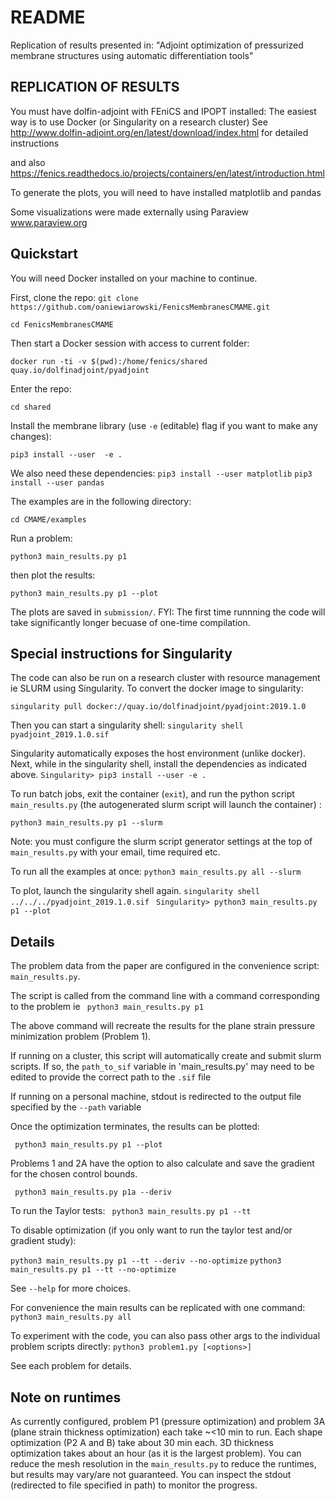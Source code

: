 # README

Replication of results presented in:
"Adjoint optimization of pressurized membrane structures using automatic differentiation tools"

## REPLICATION OF RESULTS
You must have dolfin-adjoint with FEniCS and IPOPT installed:
The easiest way is to use Docker (or Singularity on a research cluster)
See http://www.dolfin-adjoint.org/en/latest/download/index.html for detailed instructions

and also 
https://fenics.readthedocs.io/projects/containers/en/latest/introduction.html

To generate the plots, you will need to have installed matplotlib and pandas 

Some visualizations were made externally using Paraview 
www.paraview.org

## Quickstart

You will need Docker installed on your machine to continue.

First, clone the repo:
`git clone https://github.com/oaniewiarowski/FenicsMembranesCMAME.git`

`cd FenicsMembranesCMAME`

Then start a Docker session with access to current folder:

`docker run -ti -v $(pwd):/home/fenics/shared quay.io/dolfinadjoint/pyadjoint`

Enter the repo:

`cd shared`

Install the membrane library (use `-e` (editable) flag if you want to make any changes):

`pip3 install --user  -e .`

We also need these dependencies:
`pip3 install --user matplotlib`
`pip3 install --user pandas`

The examples are in the following directory:

`cd CMAME/examples`

Run a problem:

`python3 main_results.py p1`

then plot the results:

`python3 main_results.py p1 --plot`

The plots are saved in `submission/`. FYI: The first time runnning the code will take significantly longer becuase of one-time compilation.

## Special instructions for Singularity
The code can also be run on a research cluster with resource management ie SLURM
using Singularity. To convert the docker image to singularity:

`singularity pull docker://quay.io/dolfinadjoint/pyadjoint:2019.1.0`

Then you can start a singularity shell:
`singularity shell pyadjoint_2019.1.0.sif`

Singularity automatically exposes the host environment (unlike docker). 
Next, while in the singularity shell, install the dependencies as indicated above.
`Singularity> pip3 install --user -e .`

To run batch jobs, exit the container (`exit`), and run the python script `main_results.py`  (the autogenerated slurm script will launch the container) :

`python3 main_results.py p1 --slurm`

Note: you must configure the slurm script generator settings at the top of `main_results.py` with your email, time required etc.

To run all the examples at once:
`python3 main_results.py all --slurm`

To plot, launch the singularity shell again. 
`singularity shell ../../../pyadjoint_2019.1.0.sif `
`Singularity> python3 main_results.py p1 --plot`
## Details

The problem data from the paper are configured in the convenience script: `main_results.py`.

The script is called from the command line with a command corresponding to the problem ie
` python3 main_results.py p1`

The above command will recreate the results for the plane strain 
pressure minimization problem (Problem 1). 

If running on a cluster, this script will automatically create and submit slurm scripts. If so,
the `path_to_sif` variable in 'main_results.py' may need to be edited to provide the correct path to the `.sif` file
 
If running on a personal machine, stdout is redirected to the output file specified by the `--path` variable

Once the optimization terminates, the results can be plotted:

` python3 main_results.py p1 --plot`

Problems 1 and 2A have the option to also calculate and save the gradient for the chosen control bounds.

` python3 main_results.py p1a --deriv`

To run the Taylor tests:
` python3 main_results.py p1 --tt`

To disable optimization (if you only want to run the taylor test and/or gradient study):

` python3 main_results.py p1 --tt --deriv --no-optimize `
` python3 main_results.py p1 --tt --no-optimize `

See `--help` for more choices.

For convenience the main results can be replicated with one command:
` python3 main_results.py all `
    
To experiment with the code, you can also pass other args to the individual problem scripts directly:
`python3 problem1.py [<options>]`

See each problem for details.

## Note on runtimes
As currently configured, problem P1 (pressure optimization) and problem 3A (plane strain thickness optimization) each take ~<10 min to run. Each shape optimization (P2 A and B) take about 30 min each. 3D thickness optimization takes about an hour (as it is the largest problem). You can reduce the mesh resolution in the `main_results.py` to reduce the runtimes, but results may vary/are not guaranteed. You can inspect the stdout (redirected to file specified in path) to monitor the progress. 


